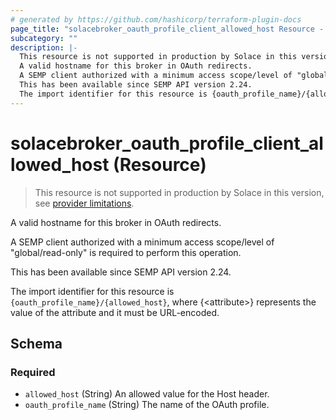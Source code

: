 ```yaml
---
# generated by https://github.com/hashicorp/terraform-plugin-docs
page_title: "solacebroker_oauth_profile_client_allowed_host Resource - solacebroker"
subcategory: ""
description: |-
  This resource is not supported in production by Solace in this version, see provider limitations.
  A valid hostname for this broker in OAuth redirects.
  A SEMP client authorized with a minimum access scope/level of "global/read-only" is required to perform this operation.
  This has been available since SEMP API version 2.24.
  The import identifier for this resource is {oauth_profile_name}/{allowed_host}, where {&lt;attribute&gt;} represents the value of the attribute and it must be URL-encoded.
---
```


# solacebroker_oauth_profile_client_allowed_host (Resource)

> This resource is not supported in production by Solace in this version, see [provider limitations](https://registry.terraform.io/providers/SolaceProducts/solacebroker/latest/docs#limitations).

A valid hostname for this broker in OAuth redirects.



A SEMP client authorized with a minimum access scope/level of "global/read-only" is required to perform this operation.

This has been available since SEMP API version 2.24.

The import identifier for this resource is `{oauth_profile_name}/{allowed_host}`, where {&lt;attribute&gt;} represents the value of the attribute and it must be URL-encoded.



<!-- schema generated by tfplugindocs -->
## Schema

### Required

- `allowed_host` (String) An allowed value for the Host header.
- `oauth_profile_name` (String) The name of the OAuth profile.
